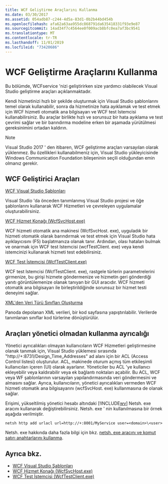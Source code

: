 ```yaml
---
title: WCF Geliştirme Araçlarını Kullanma
ms.date: 03/30/2017
ms.assetid: 054adb87-c244-4d5a-83d1-0b2b44bd454b
ms.openlocfilehash: afa62a63aa955dc868791da635418331f93e9e87
ms.sourcegitcommit: 14ad34f7c4564ee0f009acb8bfc0ea7af3bc9541
ms.translationtype: MT
ms.contentlocale: tr-TR
ms.lasthandoff: 11/01/2019
ms.locfileid: "73420686"
---
```

# <a name="using-the-wcf-development-tools"></a>WCF Geliştirme Araçlarını Kullanma
Bu bölümde, WCFservice 'nizi geliştirirken size yardımcı olabilecek Visual Studio geliştirme araçları açıklanmaktadır.  
  
 Kendi hizmetinizi hızlı bir şekilde oluşturmak için Visual Studio şablonlarını temel olarak kullanabilir, sonra da hizmetinize hata ayıklamak ve test etmek için WCF hizmeti otomatik ana bilgisayarı ve WCF test Istemcisi kullanabilirsiniz. Bu araçlar birlikte hızlı ve sorunsuz bir hata ayıklama ve test çevrimi sağlar ve bir barındırma modeline erken bir aşamada yürütülmesi gereksinimini ortadan kaldırın.  
 
 > [!NOTE]
 > Visual Studio 2017 ' den itibaren, WCF geliştirme araçları varsayılan olarak yüklenmez. Bu özellikleri kullanabilmeniz için, Visual Studio yükleyicisinde Windows Communication Foundation bileşeninin seçili olduğundan emin olmanız gerekir.
  
## <a name="the-wcf-developer-tools"></a>WCF Geliştirici Araçları  
 [WCF Visual Studio Şablonları](wcf-vs-templates.md)  
  
 Visual Studio 'da önceden tanımlanmış Visual Studio projesi ve öğe şablonlarını kullanarak WCF Hizmetleri ve çevreleyen uygulamalar oluşturabilirsiniz.  
  
 [WCF Hizmet Konağı (WcfSvcHost.exe)](wcf-service-host-wcfsvchost-exe.md)  
  
 WCF hizmeti otomatik ana makinesi (WcfSvcHost. exe), uyguladık bir hizmeti otomatik olarak barındırmak ve test etmek için Visual Studio hata ayıklayıcısını (F5) başlatmanıza olanak tanır. Ardından, olası hataları bulmak ve onarmak için WCF test Istemcisi (wcfTestClient. exe) veya kendi istemcinizi kullanarak hizmeti test edebilirsiniz.  
  
 [WCF Test İstemcisi (WcfTestClient.exe)](wcf-test-client-wcftestclient-exe.md)  
  
 WCF test Istemcisi (WcfTestClient. exe), rastgele türlerin parametrelerini girmenize, bu girişi hizmete göndermenize ve hizmetin geri gönderdiği yanıtı görüntülemenize olanak tanıyan bir GUI aracıdır. WCF hizmeti otomatik ana bilgisayarı ile birleştirildiğinde sorunsuz bir hizmet testi deneyimi sağlar.  
  
 [XML'den Veri Türü Sınıfları Oluşturma](generating-data-type-classes-from-xml.md)  
  
 Panoda depolanan XML verileri, bir kod sayfasına yapıştırılabilir. Verilerde tanımlanan sınıflar kod türlerine dönüştürülür.  
  
## <a name="using-the-tools-without-administrator-privilege"></a>Araçları yönetici olmadan kullanma ayrıcalığı  
 Yönetici ayrıcalıkları olmayan kullanıcıların WCF Hizmetleri geliştirmesine olanak tanımak için, Visual Studio yüklemesi sırasında "http://+:8731/Design_Time_Addresses" ad alanı için bir ACL (Access Control listesi) oluşturulur. ACL, makinede oturum açmış tüm etkileşimli kullanıcıları içeren (UI) olarak ayarlanır. Yöneticiler bu ACL 'ye kullanıcı ekleyebilir veya kaldırabilir veya ek bağlantı noktaları açabilir. Bu ACL, WCF veya WF şablonlarının varsayılan yapılandırmasında veri göndermesini ve almasını sağlar. Ayrıca, kullanıcıların, yönetici ayrıcalıkları vermeden WCF hizmeti otomatik ana bilgisayarını (wcfSvcHost. exe) kullanmasına de olanak sağlar.  
  
 Erişimi, yükseltilmiş yönetici hesabı altındaki [!INCLUDE[wv](../../../includes/wv-md.md)] Netsh. exe aracını kullanarak değiştirebilirsiniz. Netsh. exe ' nin kullanılmasına bir örnek aşağıda verilmiştir.  
  
```console  
netsh http add urlacl url=http://+:8001/MyService user=<domain>\<user>  
```  
  
 Netsh. exe hakkında daha fazla bilgi için bkz. [netsh. exe aracını ve komut satırı anahtarlarını kullanma](https://go.microsoft.com/fwlink/?LinkId=97877).  
  
## <a name="see-also"></a>Ayrıca bkz.

- [WCF Visual Studio Şablonları](wcf-vs-templates.md)
- [WCF Hizmet Konağı (WcfSvcHost.exe)](wcf-service-host-wcfsvchost-exe.md)
- [WCF Test İstemcisi (WcfTestClient.exe)](wcf-test-client-wcftestclient-exe.md)

